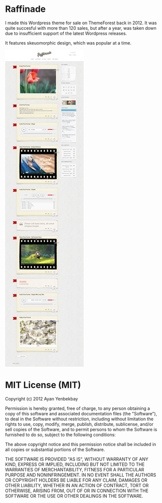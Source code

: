 # Raffinade

I made this Wordpress theme for sale on ThemeForest back in 2012. It was quite succesful with more than 120 sales, but after a year, was taken down due to insufficient support of the latest Wordpress releases.

It features skeuomorphic design, which was popular at a time.

![Preview](https://raw.githubusercontent.com/yenbekbay/raffinade/master/previews/02_preview2.jpg)

# MIT License (MIT)

Copyright (c) 2012 Ayan Yenbekbay

Permission is hereby granted, free of charge, to any person obtaining a copy
of this software and associated documentation files (the "Software"), to deal
in the Software without restriction, including without limitation the rights
to use, copy, modify, merge, publish, distribute, sublicense, and/or sell
copies of the Software, and to permit persons to whom the Software is
furnished to do so, subject to the following conditions:

The above copyright notice and this permission notice shall be included in all
copies or substantial portions of the Software.

THE SOFTWARE IS PROVIDED "AS IS", WITHOUT WARRANTY OF ANY KIND, EXPRESS OR
IMPLIED, INCLUDING BUT NOT LIMITED TO THE WARRANTIES OF MERCHANTABILITY,
FITNESS FOR A PARTICULAR PURPOSE AND NONINFRINGEMENT. IN NO EVENT SHALL THE
AUTHORS OR COPYRIGHT HOLDERS BE LIABLE FOR ANY CLAIM, DAMAGES OR OTHER
LIABILITY, WHETHER IN AN ACTION OF CONTRACT, TORT OR OTHERWISE, ARISING FROM,
OUT OF OR IN CONNECTION WITH THE SOFTWARE OR THE USE OR OTHER DEALINGS IN THE
SOFTWARE.
